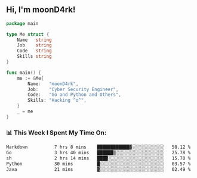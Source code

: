 <h2> Hi, I'm moonD4rk!</h2>

```go
package main

type Me struct {
	Name   string
	Job    string
	Code   string
	Skills string
}

func main() {
	me := &Me{
		Name:   "moonD4rk",
		Job:    "Cyber Security Engineer",
		Code:   "Go and Python and Others",
		Skills: "Hacking ^o^",
	}
	_ = me
}
```

<h3>📊 This Week I Spent My Time On:</h3>
<!-- <img align='right' src="https://github-readme-stats.vercel.app/api?username=moond4rk&show_icons=true&theme=radical", width="300" height="150"> -->

<!--START_SECTION:waka-->

```txt
Markdown          7 hrs 8 mins    ████████████▓░░░░░░░░░░░░   50.12 %
Go                3 hrs 40 mins   ██████▒░░░░░░░░░░░░░░░░░░   25.78 %
sh                2 hrs 14 mins   ████░░░░░░░░░░░░░░░░░░░░░   15.70 %
Python            30 mins         █░░░░░░░░░░░░░░░░░░░░░░░░   03.57 %
Java              21 mins         ▓░░░░░░░░░░░░░░░░░░░░░░░░   02.49 %
```

<!--END_SECTION:waka-->

